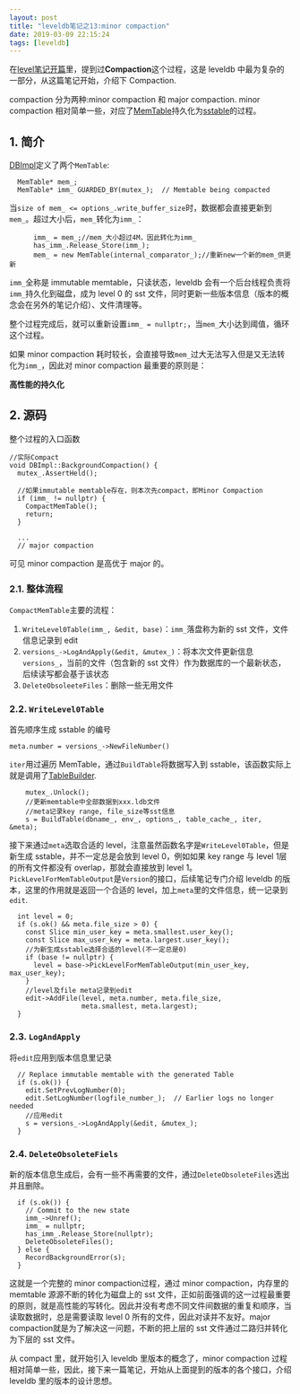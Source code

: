 ```yaml
---
layout: post
title: "leveldb笔记之13:minor compaction"
date: 2019-03-09 22:15:24
tags: [leveldb]
---
```


在[level笔记开篇](https://izualzhy.cn/leveldb-architecture)里，提到过**Compaction**这个过程，这是 leveldb 中最为复杂的一部分，从这篇笔记开始，介绍下 Compaction.

compaction 分为两种:minor compaction 和 major compaction. minor compaction 相对简单一些，对应了[MemTable](https://izualzhy.cn/memtable-leveldb)持久化为[sstable](https://izualzhy.cn/leveldb-sstable)的过程。

## 1. 简介

[DBImpl](https://github.com/yingshin/leveldb_more_annotation/blob/master/db/db_impl.h)定义了两个`MemTable`:

```
  MemTable* mem_;
  MemTable* imm_ GUARDED_BY(mutex_);  // Memtable being compacted
```


当`size of mem_ <= options_.write_buffer_size`时，数据都会直接更新到`mem_`。超过大小后，`mem_`转化为`imm_`：

```
      imm_ = mem_;//mem_大小超过4M，因此转化为imm_
      has_imm_.Release_Store(imm_);
      mem_ = new MemTable(internal_comparator_);//重新new一个新的mem_供更新
```

`imm_`全称是 immutable memtable，只读状态，leveldb 会有一个后台线程负责将`imm_`持久化到磁盘，成为 level 0 的 sst 文件，同时更新一些版本信息（版本的概念会在另外的笔记介绍）、文件清理等。

整个过程完成后，就可以重新设置`imm_ = nullptr;`，当`mem_`大小达到阈值，循环这个过程。

如果 minor compaction 耗时较长，会直接导致`mem_`过大无法写入但是又无法转化为`imm_`，因此对 minor compaction 最重要的原则是：

**高性能的持久化**

## 2. 源码

整个过程的入口函数

```
//实际Compact
void DBImpl::BackgroundCompaction() {
  mutex_.AssertHeld();

  //如果immutable memtable存在，则本次先compact，即Minor Compaction
  if (imm_ != nullptr) {
    CompactMemTable();
    return;
  }

  ...
  // major compaction
```

可见 minor compaction 是高优于 major 的。

### 2.1. 整体流程

`CompactMemTable`主要的流程：

1. `WriteLevel0Table(imm_, &edit, base)`：`imm_`落盘称为新的 sst 文件，文件信息记录到 edit  
2. `versions_->LogAndApply(&edit, &mutex_)`：将本次文件更新信息`versions_`，当前的文件（包含新的 sst 文件）作为数据库的一个最新状态，后续读写都会基于该状态  
3. `DeleteObsoleeteFiles`：删除一些无用文件  

### 2.2. `WriteLevel0Table`

首先顺序生成 sstable 的编号  

```
meta.number = versions_->NewFileNumber()
```

`iter`用过遍历 MemTable，通过`BuildTable`将数据写入到 sstable，该函数实际上就是调用了[TableBuilder](https://izualzhy.cn/leveldb-sstable#4-class-leveldbtablebuilder).

```
    mutex_.Unlock();
    //更新memtable中全部数据到xxx.ldb文件
    //meta记录key range, file_size等sst信息
    s = BuildTable(dbname_, env_, options_, table_cache_, iter, &meta);
```

接下来通过`meta`选取合适的 level，注意虽然函数名字是`WriteLevel0Table`，但是新生成 sstable，并不一定总是会放到 level 0，例如如果 key range 与 level 1层的所有文件都没有 overlap，那就会直接放到 level 1。`PickLevelForMemTableOutput`是`Version`的接口，后续笔记专门介绍 leveldb 的版本，这里的作用就是返回一个合适的 level，加上`meta`里的文件信息，统一记录到`edit`.

```
  int level = 0;
  if (s.ok() && meta.file_size > 0) {
    const Slice min_user_key = meta.smallest.user_key();
    const Slice max_user_key = meta.largest.user_key();
    //为新生成sstable选择合适的level(不一定总是0)
    if (base != nullptr) {
      level = base->PickLevelForMemTableOutput(min_user_key, max_user_key);
    }
    //level及file meta记录到edit
    edit->AddFile(level, meta.number, meta.file_size,
                  meta.smallest, meta.largest);
  }
```

### 2.3. `LogAndApply`

将`edit`应用到版本信息里记录

```
  // Replace immutable memtable with the generated Table
  if (s.ok()) {
    edit.SetPrevLogNumber(0);
    edit.SetLogNumber(logfile_number_);  // Earlier logs no longer needed
    //应用edit
    s = versions_->LogAndApply(&edit, &mutex_);
  }
```

### 2.4. `DeleteObsoleteFiels`

新的版本信息生成后，会有一些不再需要的文件，通过`DeleteObsoleteFiles`选出并且删除。

```
  if (s.ok()) {
    // Commit to the new state
    imm_->Unref();
    imm_ = nullptr;
    has_imm_.Release_Store(nullptr);
    DeleteObsoleteFiles();
  } else {
    RecordBackgroundError(s);
  }
```

这就是一个完整的 minor compaction过程，通过 minor compaction，内存里的 memtable 源源不断的转化为磁盘上的 sst 文件，正如前面强调的这一过程最重要的原则，就是高性能的写转化。因此并没有考虑不同文件间数据的重复和顺序，当读取数据时，总是需要读取 level 0 所有的文件，因此对读并不友好。major compaction就是为了解决这一问题，不断的把上层的 sst 文件通过二路归并转化为下层的 sst 文件。

从 compact 里，就开始引入 leveldb 里版本的概念了，minor compaction 过程相对简单一些，因此，接下来一篇笔记，开始从上面提到的版本的各个接口，介绍 leveldb 里的版本的设计思想。